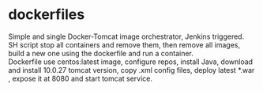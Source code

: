 # dockerfiles

Simple and single Docker-Tomcat image orchestrator, Jenkins triggered.
\
SH script stop all containers and remove them, then remove all images, build a new one using the dockerfile and run a container.
\
Dockerfile use centos:latest image, configure repos, install Java, download and install 10.0.27 tomcat version, copy .xml config files, deploy latest *.war ,
expose it at 8080 and start tomcat service. 

